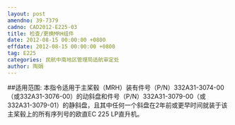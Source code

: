 ```yaml
---
layout: post
amendno: 39-7379
cadno: CAD2012-E225-03
title: 检查/更换MRH组件
date: 2012-08-15 00:00:00 +0800
effdate: 2012-08-15 00:00:00 +0800
tag: E225
categories: 民航中南地区管理局适航审定处
author: 陶娟
---
```


##适用范围:
本指令适用于主桨毂（MRH）装有件号（P/N）332A31-3074-00（或332A31-3076-00）的动斜盘和件号（P/N）332A31-3079-00（或332A31-3079-01）的静斜盘，且其中任何一个斜盘在2年前或更早时间就装于该主桨毂上的所有序列号的欧直EC 225 LP直升机。

